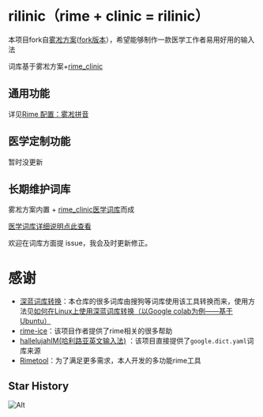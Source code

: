 # rilinic（rime + clinic = rilinic）

本项目fork自[雾凇方案](https://github.com/iDvel/rime-ice)([fork版本](https://github.com/iDvel/rime-ice/commit/ed191350b20a0074d177c9431fcb985ba193ef2b)），希望能够制作一款医学工作者易用好用的输入法

词库基于雾凇方案+[rime_clinic](https://github.com/whitewatercn/rime_clinic)

## 通用功能
详见[Rime 配置：雾凇拼音](https://dvel.me/posts/rime-ice/)

## 医学定制功能
暂时没更新


## 长期维护词库
雾凇方案内置 + [rime_clinic医学词库](https://github.com/whitewatercn/rime_clinic)而成

[医学词库详细说明点此查看](https://github.com/whitewatercn/rilinic/blob/main/docs/dict_introduction.md)

欢迎在词库方面提 issue，我会及时更新修正。


# 感谢

- [深蓝词库转换](https://github.com/studyzy/imewlconverter)：本仓库的很多词库由搜狗等词库使用该工具转换而来，使用方法见[如何在Linux上使用深蓝词库转换（以Google colab为例——基于Ubuntu）](https://forum.beginner.center/t/topic/719)
- [rime-ice](https://github.com/iDvel/rime-ice)：该项目作者提供了rime相关的很多帮助
- [hallelujahIM(哈利路亚英文输入法)](https://github.com/dongyuwei/hallelujahIM) ：该项目直接提供了`google.dict.yaml`词库来源
- [Rimetool](https://github.com/whitewatercn/rimetool)：为了满足更多需求，本人开发的多功能rime工具


## Star History

![Alt](https://repobeats.axiom.co/api/embed/aeb75051a064dd053206a638ee1a010573a9cac6.svg "Repobeats analytics image")
